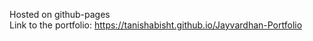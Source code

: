 Hosted on github-pages<br/>
Link to the portfolio: https://tanishabisht.github.io/Jayvardhan-Portfolio